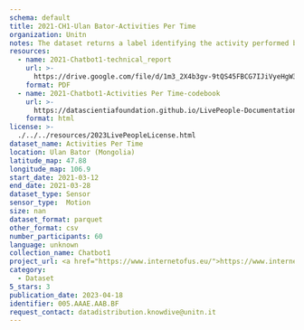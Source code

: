 ```yaml
---
schema: default
title: 2021-CH1-Ulan Bator-Activities Per Time
organization: Unitn
notes: The dataset returns a label identifying the activity performed by the user, accurately detected using low power signals from multiple sensors in the device. This is achieved using Google’s Activity Recognition API. Possible activities are; still, in_vehicle, on_bycicle, on_foot, running, tilting, walking. The dataset was collected as part of the WeNet project, a Horizon 2020 funded project that aims at developing a diversity-aware, machine-mediated paradigm for social interactions.
resources:
  - name: 2021-Chatbot1-technical_report
    url: >-
      https://drive.google.com/file/d/1m3_2X4b3gv-9tQS45FBCG7IJiVyeHgW3/view?usp=sharing
    format: PDF
  - name: 2021-Chatbot1-Activities Per Time-codebook
    url: >-
      https://datascientiafoundation.github.io/LivePeople-Documentation/2021-Chatbot1/2021_CH1_activitiespertime.html
    format: html
license: >-
  ./../../resources/2023LivePeopleLicense.html
dataset_name: Activities Per Time
location: Ulan Bator (Mongolia)
latitude_map: 47.88
longitude_map: 106.9
start_date: 2021-03-12
end_date: 2021-03-28
dataset_type: Sensor
sensor_type:  Motion
size: nan
dataset_format: parquet
other_format: csv
number_participants: 60
language: unknown
collection_name: Chatbot1
project_url: <a href="https://www.internetofus.eu/">https://www.internetofus.eu/</a>
category:
  - Dataset
5_stars: 3
publication_date: 2023-04-18
identifier: 005.AAAE.AAB.BF
request_contact: datadistribution.knowdive@unitn.it
---
```

